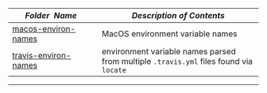 |&nbsp;&nbsp;&nbsp;&nbsp;&nbsp;&nbsp;_Folder&nbsp;&nbsp;Name_&nbsp;&nbsp;&nbsp;&nbsp;&nbsp;&nbsp;| _Description of Contents_
|:----------------|--------------------------------------------------------------------------------------------------------------------------------------------------------
| [macos-environ-names](macos-environ-names.txt) |  MacOS environment variable names 
| [travis-environ-names](travis-environ-names.txt) |  environment variable names parsed from multiple `.travis.yml` files found via `locate`  

* * *

